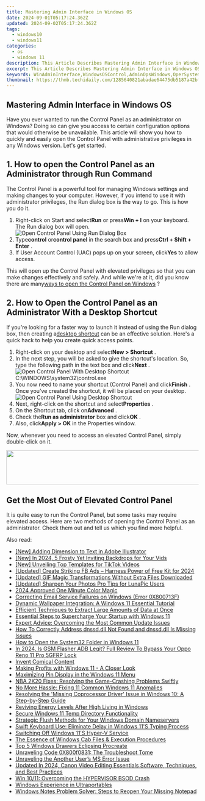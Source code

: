 ```yaml
---
title: Mastering Admin Interface in Windows OS
date: 2024-09-01T05:17:24.362Z
updated: 2024-09-02T05:17:24.362Z
tags:
  - windows10
  - windows11
categories:
  - os
  - windows 11
description: This Article Describes Mastering Admin Interface in Windows OS
excerpt: This Article Describes Mastering Admin Interface in Windows OS
keywords: WinAdminInterface,WindowsOSControl,AdminOpsWindows,OperSystemManagement,OSAdminGuide,WindowsAdminTips,SystemUserManageWin
thumbnail: https://thmb.techidaily.com/1285640821abadae64475db5187a42bfa0d643a297eba82ebbb288218a3b2d87.jpg
---
```


## Mastering Admin Interface in Windows OS

 Have you ever wanted to run the Control Panel as an administrator on Windows? Doing so can give you access to certain configuration options that would otherwise be unavailable. This article will show you how to quickly and easily open the Control Panel with administrative privileges in any Windows version. Let's get started.

## 1\. How to open the Control Panel as an Administrator through Run Command

 The Control Panel is a powerful tool for managing Windows settings and making changes to your computer. However, if you intend to use it with administrator privileges, the Run dialog box is the way to go. This is how you do it.

1. Right-click on Start and select**Run** or press**Win + I** on your keyboard. The Run dialog box will open.  
![Open Control Panel Using Run Dialog Box](https://static1.makeuseofimages.com/wordpress/wp-content/uploads/2022/12/open-control-panel-using-run-dialog-box.jpg)
2. Type**control** or**control panel** in the search box and press**Ctrl + Shift + Enter** .
3. If User Account Control (UAC) pops up on your screen, click**Yes** to allow access.

 This will open up the Control Panel with elevated privileges so that you can make changes effectively and safely. And while we're at it, did you know there are many[ways to open the Control Panel on Windows](https://www.makeuseof.com/windows-11-open-control-panel/) ?

## 2\. How to Open the Control Panel as an Administrator With a Desktop Shortcut

 If you're looking for a faster way to launch it instead of using the Run dialog box, then creating a[desktop shortcut](https://www.makeuseof.com/what-is-desktop-shortcut-how-work/) can be an effective solution. Here's a quick hack to help you create quick access points.

1. Right-click on your desktop and select**New > Shortcut** .
2. In the next step, you will be asked to give the shortcut's location. So, type the following path in the text box and click**Next** .  
![Open Control Panel With Desktop Shortcut](https://static1.makeuseofimages.com/wordpress/wp-content/uploads/2022/12/open-control-panel-with-desktop-shortcut.jpg)  
C:\WINDOWS\system32\control.exe
3. You now need to name your shortcut (Control Panel) and click**Finish** . Once you’ve created the shortcut, it will be placed on your desktop.  
![Open Control Panel Using Desktop Shortcut](https://static1.makeuseofimages.com/wordpress/wp-content/uploads/2022/12/open-control-panel-using-desktop-shortcut.jpg)
4. Next, right-click on the shortcut and select**Properties** .
5. On the Shortcut tab, click on**Advanced** .
6. Check the**Run as administrator** box and click**OK** .
7. Also, click**Apply > OK** in the Properties window.

 Now, whenever you need to access an elevated Control Panel, simply double-click on it.

<!-- affiliate ads begin -->
<a href="https://vapordna.pxf.io/c/5597632/1494880/17238" target="_top" id="1494880"><img src="//a.impactradius-go.com/display-ad/17238-1494880" border="0" alt="" width="728" height="90"/></a><img height="0" width="0" src="https://imp.pxf.io/i/5597632/1494880/17238" style="position:absolute;visibility:hidden;" border="0" />
<!-- affiliate ads end -->
## Get the Most Out of Elevated Control Panel

 It is quite easy to run the Control Panel, but some tasks may require elevated access. Here are two methods of opening the Control Panel as an administrator. Check them out and tell us which you find more helpful.


<ins class="adsbygoogle"
     style="display:block"
     data-ad-format="autorelaxed"
     data-ad-client="ca-pub-7571918770474297"
     data-ad-slot="1223367746"></ins>



<ins class="adsbygoogle"
     style="display:block"
     data-ad-client="ca-pub-7571918770474297"
     data-ad-slot="8358498916"
     data-ad-format="auto"
     data-full-width-responsive="true"></ins>

<span class="atpl-alsoreadstyle">Also read:</span>
<div><ul>
<li><a href="https://extra-resources.techidaily.com/new-adding-dimension-to-text-in-adobe-illustrator/"><u>[New] Adding Dimension to Text in Adobe Illustrator</u></a></li>
<li><a href="https://facebook-record-videos.techidaily.com/new-in-2024-5-frosty-yet-inviting-backdrops-for-your-vids/"><u>[New] In 2024, 5 Frosty Yet Inviting Backdrops for Your Vids</u></a></li>
<li><a href="https://some-skills.techidaily.com/new-unveiling-top-templates-for-tiktok-videos/"><u>[New] Unveiling Top Templates for TikTok Videos</u></a></li>
<li><a href="https://facebook-video-recording.techidaily.com/updated-create-striking-fb-ads-harness-power-of-free-kit-for-2024/"><u>[Updated] Create Striking FB Ads – Harness Power of Free Kit for 2024</u></a></li>
<li><a href="https://some-knowledge.techidaily.com/updated-gif-magic-transformations-without-extra-files-downloaded/"><u>[Updated] GIF Magic  Transformations Without Extra Files Downloaded</u></a></li>
<li><a href="https://fox-http.techidaily.com/updated-sharpen-your-photos-pro-tips-for-lunapic-users/"><u>[Updated] Sharpen Your Photos  Pro Tips for LunaPic Users</u></a></li>
<li><a href="https://extra-guidance.techidaily.com/2024-approved-one-minute-color-magic/"><u>2024 Approved  One Minute Color Magic</u></a></li>
<li><a href="https://win11-tips.techidaily.com/correcting-email-service-failures-on-windows-error-0x800713f/"><u>Correcting Email Service Failures on Windows (Error 0X800713F)</u></a></li>
<li><a href="https://win11-tips.techidaily.com/dynamic-wallpaper-integration-a-windows-11-essential-tutorial/"><u>Dynamic Wallpaper Integration: A Windows 11 Essential Tutorial</u></a></li>
<li><a href="https://win11-tips.techidaily.com/efficient-techniques-to-extract-large-amounts-of-data-at-once/"><u>Efficient Techniques to Extract Large Amounts of Data at Once</u></a></li>
<li><a href="https://win11.techidaily.com/essential-steps-to-supercharge-your-startup-with-windows-11/"><u>Essential Steps to Supercharge Your Startup with Windows 11</u></a></li>
<li><a href="https://win11-tips.techidaily.com/expert-advice-overcoming-the-most-common-update-issues/"><u>Expert Advice: Overcoming the Most Common Update Issues</u></a></li>
<li><a href="https://techtrends.techidaily.com/1722872847820-how-to-correctly-address-dnssddll-not-found-and-dnssddll-is-missing-issues/"><u>How To Correctly Address dnssd.dll Not Found and dnssd.dll Is Missing Issues</u></a></li>
<li><a href="https://win11-tips.techidaily.com/how-to-open-the-system32-folder-in-windows-11/"><u>How to Open the System32 Folder in Windows 11</u></a></li>
<li><a href="https://android-frp.techidaily.com/in-2024-is-gsm-flasher-adb-legit-full-review-to-bypass-your-oppo-reno-11-pro-5gfrp-lock-by-drfone-android/"><u>In 2024, Is GSM Flasher ADB Legit? Full Review To Bypass Your Oppo Reno 11 Pro 5GFRP Lock</u></a></li>
<li><a href="https://extra-information.techidaily.com/invent-comical-content/"><u>Invent Comical Content</u></a></li>
<li><a href="https://win11-tips.techidaily.com/making-profits-with-windows-11-a-closer-look/"><u>Making Profits with Windows 11 - A Closer Look</u></a></li>
<li><a href="https://win11-tips.techidaily.com/maximizing-pin-display-in-the-windows-11-menu/"><u>Maximizing Pin Display in the Windows 11 Menu</u></a></li>
<li><a href="https://win-solutions.techidaily.com/1723006802763-nba-2k20-fixes-resolving-the-game-crashing-problems-swiftly/"><u>NBA 2K20 Fixes: Resolving the Game-Crashing Problems Swiftly</u></a></li>
<li><a href="https://win11-tips.techidaily.com/no-more-hassle-fixing-11-common-windows-11-anomalies/"><u>No More Hassle: Fixing 11 Common Windows 11 Anomalies</u></a></li>
<li><a href="https://driver-error.techidaily.com/resolving-the-missing-coprocessor-driver-issue-in-windows-10-a-step-by-step-guide/"><u>Resolving the 'Missing Coprocessor Driver' Issue in Windows 10: A Step-by-Step Guide</u></a></li>
<li><a href="https://win11-tips.techidaily.com/reviving-energy-levels-after-high-living-in-windows/"><u>Reviving Energy Levels After High Living in Windows</u></a></li>
<li><a href="https://win11-tips.techidaily.com/secure-windows-11-temp-directory-functionality/"><u>Secure Windows 11 Temp Directory Functionality</u></a></li>
<li><a href="https://win11-tips.techidaily.com/strategic-flush-methods-for-your-windows-domain-nameservers/"><u>Strategic Flush Methods for Your Windows Domain Nameservers</u></a></li>
<li><a href="https://win11-tips.techidaily.com/swift-keyboard-use-eliminate-delay-in-windows-11s-typing-process/"><u>Swift Keyboard Use: Eliminate Delay in Windows 11'S Typing Process</u></a></li>
<li><a href="https://win11-tips.techidaily.com/switching-off-windows-11s-hyper-v-service/"><u>Switching Off Windows 11'S Hyper-V Service</u></a></li>
<li><a href="https://win11-tips.techidaily.com/the-essence-of-windows-cab-files-and-execution-procedures/"><u>The Essence of Windows Cab Files & Execution Procedures</u></a></li>
<li><a href="https://win11-tips.techidaily.com/top-5-windows-drawers-eclipsing-procreate/"><u>Top 5 Windows Drawers Eclipsing Procreate</u></a></li>
<li><a href="https://win11-tips.techidaily.com/unraveling-code-0x800f0831-the-troubleshoot-tome/"><u>Unraveling Code 0X800f0831: The Troubleshoot Tome</u></a></li>
<li><a href="https://win11-tips.techidaily.com/unraveling-the-another-users-ms-error-issue/"><u>Unraveling the Another User’s MS Error Issue</u></a></li>
<li><a href="https://ai-driven-video-production.techidaily.com/updated-in-2024-canon-video-editing-essentials-software-techniques-and-best-practices/"><u>Updated In 2024, Canon Video Editing Essentials Software, Techniques, and Best Practices</u></a></li>
<li><a href="https://win11-tips.techidaily.com/win-1011-overcoming-the-hypervisor-bsod-crash/"><u>Win 10/11: Overcoming the HYPERVISOR BSOD Crash</u></a></li>
<li><a href="https://win11-tips.techidaily.com/windows-experience-in-ultraportables/"><u>Windows Experience in Ultraportables</u></a></li>
<li><a href="https://win11-tips.techidaily.com/windows-notes-problem-solver-steps-to-reopen-your-missing-notepad/"><u>Windows Notes Problem Solver: Steps to Reopen Your Missing Notepad</u></a></li>
</ul></div>
